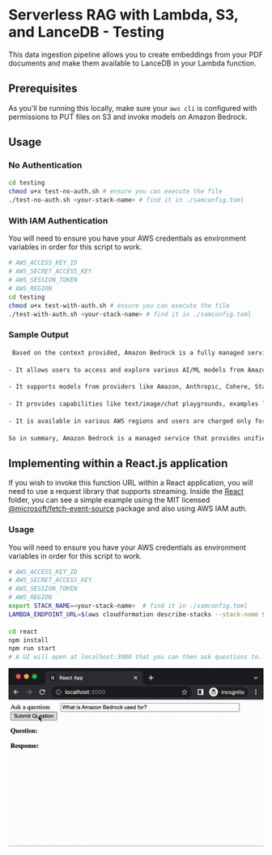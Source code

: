 # Serverless RAG with Lambda, S3, and LanceDB - Testing

This data ingestion pipeline allows you to create embeddings from your PDF 
documents and make them available to LanceDB in your Lambda function.

## Prerequisites

As you'll be running this locally, make sure your `aws cli` is configured with
permissions to PUT files on S3 and invoke models on Amazon Bedrock.

## Usage

### No Authentication
```bash
cd testing
chmod u+x test-no-auth.sh # ensure you can execute the file
./test-no-auth.sh <your-stack-name> # find it in ./samconfig.toml
```

### With IAM Authentication
You will need to ensure you have your AWS credentials as environment variables in order for this script to work.
```bash
# AWS_ACCESS_KEY_ID
# AWS_SECRET_ACCESS_KEY
# AWS_SESSION_TOKEN
# AWS_REGION
cd testing
chmod u+x test-with-auth.sh # ensure you can execute the file
./test-with-auth.sh <your-stack-name> # find it in ./samconfig.toml
```

### Sample Output
```bash
 Based on the context provided, Amazon Bedrock is a fully managed service that makes base models from Amazon and third-party model providers accessible through an API. Some key points about Amazon Bedrock:

- It allows users to access and explore various AI/ML models from Amazon and other providers through APIs, text/image/chat playgrounds in the AWS Management Console, and examples. 

- It supports models from providers like Amazon, Anthropic, Cohere, Stability.ai, etc. for tasks like text generation, image generation, conversations. 

- It provides capabilities like text/image/chat playgrounds, examples library, API access, embeddings generation, provisioned throughput for discounted inference pricing, fine-tuning of models, and model invocation logging. 

- It is available in various AWS regions and users are charged only for the specific services/models they use based on volume of input/output tokens and provisioned throughput purchases.

So in summary, Amazon Bedrock is a managed service that provides unified access and capabilities for various AI/ML models from different providers through its APIs and console for users to explore and utilize for their applications and use cases.
```

## Implementing within a React.js application
If you wish to invoke this function URL within a React application, you will need to use a request library that supports streaming.
Inside the [React](./react) folder, you can see a simple example using the MIT licensed [@microsoft/fetch-event-source](https://www.npmjs.com/package/@microsoft/fetch-event-source) package and also using AWS IAM auth.

### Usage
You will need to ensure you have your AWS credentials as environment variables in order for this script to work.

```bash
# AWS_ACCESS_KEY_ID
# AWS_SECRET_ACCESS_KEY
# AWS_SESSION_TOKEN
# AWS_REGION
export STACK_NAME=<your-stack-name>  # find it in ./samconfig.toml
LAMBDA_ENDPOINT_URL=$(aws cloudformation describe-stacks --stack-name $STACK_NAME --query 'Stacks[0].Outputs[?OutputKey==`StreamingRAGFunctionURL`].OutputValue' --output text)

cd react
npm install
npm run start
# A UI will open at localhost:3000 that you can then ask questions to.
```

![Sample UI Video](../assets/SampleUI.gif)